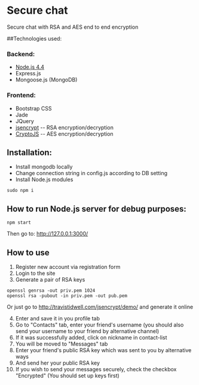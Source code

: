 # Secure chat
Secure chat with RSA and AES end to end encryption 

##Technologies used:
### Backend:
* [Node.js 4.4](https://nodejs.org/en/download/)
* Express.js
* Mongoose.js (MongoDB)

### Frontend:
* Bootstrap CSS
* Jade
* JQuery
* [jsencrypt](https://github.com/travist/jsencrypt) -- RSA encryption/decryption
* [CryptoJS](https://cdnjs.com/libraries/crypto-js) -- AES encryption/decryption

## Installation:
* Install mongodb locally
* Change connection string in config.js according to DB setting
* Install Node.js modules
```
sudo npm i
```

## How to run Node.js server for debug purposes:
```
npm start
```
Then go to:
http://127.0.0.1:3000/

## How to use
1. Register new account via registration form
2. Login to the site
3. Generate a pair of RSA keys
```
openssl genrsa -out priv.pem 1024
openssl rsa -pubout -in priv.pem -out pub.pem
```
Or just go to http://travistidwell.com/jsencrypt/demo/ and generate it online

4. Enter and save it in you profile tab
5. Go to "Contacts" tab, enter your friend's username (you should also send your username to your friend by alternative channel)
6. If it was successfully added, click on nickname in contact-list
7. You will be moved to "Messages" tab
8. Enter your friend's public RSA key which was sent to you by alternative ways 
9. And send her your public RSA key
10. If you wish to send your messages securely, check the checkbox "Encrypted" (You should set up keys first)
